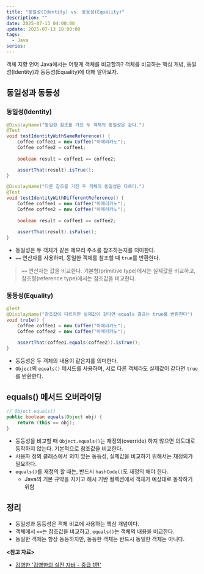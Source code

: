 ```yaml
---
title: "동일성(Identity) vs. 동등성(Equality)"
description: ""
date: 2025-07-13 04:00:00
update: 2025-07-13 18:00:00
tags:
  - Java
series: 
---
```


객체 지향 언어 Java에서는 어떻게 객체를 비교할까? 객체를 비교하는 핵심 개념, 동일성(Identity)과 동등성(Equality)에 대해 알아보자.

## 동일성과 동등성

### 동일성(Identity)

```java
@DisplayName("동일한 참조를 가진 두 객체의 동일성은 같다.")
@Test
void testIdentityWithSameReference() {
    Coffee coffee1 = new Coffee("아메리카노");
    Coffee coffee2 = coffee1;
    
    boolean result = coffee1 == coffee2;

    assertThat(result).isTrue();
}

@DisplayName("다른 참조를 가진 두 객체의 동일성은 다르다.")
@Test
void testIdentityWithDifferentReference() {
    Coffee coffee1 = new Coffee("아메리카노");
    Coffee coffee2 = new Coffee("아메리카노");
    
    boolean result = coffee1 == coffee2;
    
    assertThat(result).isFalse();
}
```

- 동일성은 두 객체가 같은 메모리 주소를 참조하는지를 의미한다.
- `==` 연산자를 사용하며, 동일한 객체를 참조할 때 `true`를 반환한다.

> `==` 연산자는 값을 비교한다. 기본형(primitive type)에서는 실제값을 비교하고, 참조형(reference type)에서는 참조값을 비교한다.

### 동등성(Equality)

```java
@Test
@DisplayName("참조값이 다르지만 실제값이 같다면 equals 결과는 true를 반환한다")
void tru1e() {
    Coffee coffee1 = new Coffee("아메리카노");
    Coffee coffee2 = new Coffee("아메리카노");

    assertThat(coffee1.equals(coffee2)).isTrue();
}
```

- 동등성은 두 객체의 내용이 같은지를 의미한다.
- `Object`의 `equals()` 메서드를 사용하며, 서로 다른 객체라도 실제값이 같다면 `true`를 반환한다.

## equals() 메서드 오버라이딩

```java
// Object.equals()
public boolean equals(Object obj) {
    return (this == obj);
}
```

- 동등성을 비교할 때 `Object.equals()`는 재정의(override) 하지 않으면 의도대로 동작하지 않는다. 기본적으로 참조값을 비교한다.
- 사용자 정의 클래스에서 의미 있는 동등성, 실제값을 비교하기 위해서는 재정의가 필요하다.
- `equals()`를 재정의 할 때는, 반드시 `hashCode()`도 재정의 해야 한다.
    - Java의 기본 규약을 지키고 해시 기반 컬렉션에서 객체가 예상대로 동작하기 위함

## 정리

- 동일성과 동등성은 객체 비교에 사용하는 핵심 개념이다.
- 객체에서 `==`는 참조값을 비교하고, `equals()`는 객체의 내용을 비교한다.
- 동일한 객체는 항상 동등하지만, 동등한 객체는 반드시 동일한 객체는 아니다.

**<참고 자료>**

- [김영한 '김영한의 실전 자바 - 중급 1편'](https://inf.run/FiFGQ)
